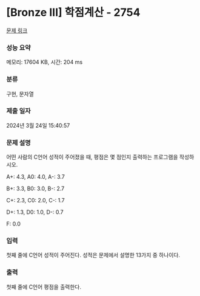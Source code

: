 # [Bronze III] 학점계산 - 2754 

[문제 링크](https://www.acmicpc.net/problem/2754) 

### 성능 요약

메모리: 17604 KB, 시간: 204 ms

### 분류

구현, 문자열

### 제출 일자

2024년 3월 24일 15:40:57

### 문제 설명

<p>어떤 사람의 C언어 성적이 주어졌을 때, 평점은 몇 점인지 출력하는 프로그램을 작성하시오.</p>

<p>A+: 4.3, A0: 4.0, A-: 3.7</p>

<p>B+: 3.3, B0: 3.0, B-: 2.7</p>

<p>C+: 2.3, C0: 2.0, C-: 1.7</p>

<p>D+: 1.3, D0: 1.0, D-: 0.7</p>

<p>F: 0.0</p>

### 입력 

 <p>첫째 줄에 C언어 성적이 주어진다. 성적은 문제에서 설명한 13가지 중 하나이다.</p>

### 출력 

 <p>첫째 줄에 C언어 평점을 출력한다.</p>

